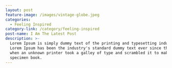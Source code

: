 ```yaml
---
layout: post
feature-image: /images/vintage-globe.jpeg
categories:
  - Feeling Inspired
category-link: /category/feeling-inspired
post-name: I Am The Latest Post
description: >-
  Lorem Ipsum is simply dummy text of the printing and typesetting industry.
  Lorem Ipsum has been the industry's standard dummy text ever since the 1500s,
  when an unknown printer took a galley of type and scrambled it to make a type
  specimen book.
---
```

